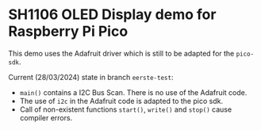 # SH1106 OLED Display demo for Raspberry Pi Pico

This demo uses the Adafruit driver which is still to be adapted for the `pico-sdk`.

Current (28/03/2024) state in branch `eerste-test`:

* `main()` contains a I2C Bus Scan. There is no use of the Adafruit code.
* The use of `i2c` in the Adafruit code is adapted to the pico sdk.
* Call of non-existent functions `start()`, `write()` and `stop()` cause compiler errors.


